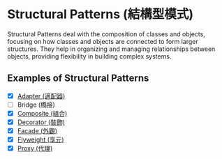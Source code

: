 # Structural Patterns (結構型模式)

Structural Patterns deal with the composition of classes and objects, focusing on how classes and objects are connected to form larger structures. They help in organizing and managing relationships between objects, providing flexibility in building complex systems.

## Examples of Structural Patterns

- [x] [Adapter (適配器)](./Adapter/README.md)
- [ ] Bridge (橋接)
- [x] [Composite (組合)](./Composite/README.md)
- [x] [Decorator (裝飾)](./Decorator/README.md)
- [x] [Facade (外觀)](./Facade/README.md)
- [x] [Flyweight (享元)](./Flyweight/README.md)
- [x] [Proxy (代理)](./Proxy/README.md)
